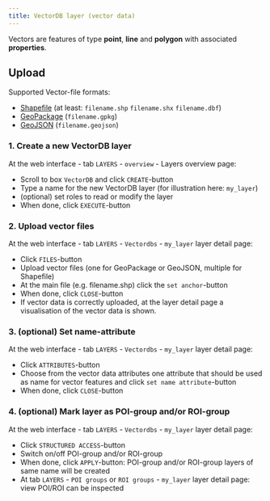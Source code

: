 ```yaml
---
title: VectorDB layer (vector data)
---
```


Vectors are features of type **point**, **line** and **polygon** with associated **properties**.

## Upload

Supported Vector-file formats:

- [Shapefile](https://en.wikipedia.org/wiki/Shapefile) (at least: `filename.shp` `filename.shx` `filename.dbf`)
- [GeoPackage](http://www.geopackage.org/) (`filename.gpkg`)
- [GeoJSON](https://geojson.org/) (`filename.geojson`)

### 1. Create a new VectorDB layer
At the web interface - tab `LAYERS` - `overview` - Layers overview page:  
- Scroll to box `VectorDB` and click `CREATE`-button
- Type a name for the new VectorDB layer (for illustration here: `my_layer`)
- (optional) set roles to read or modify the layer
- When done, click `EXECUTE`-button

### 2. Upload vector files
At the web interface - tab `LAYERS` - `Vectordbs` - `my_layer` layer detail page:
- Click `FILES`-button
- Upload vector files (one for GeoPackage or GeoJSON, multiple for Shapefile)
- At the main file (e.g. filename.shp) click the `set anchor`-button
- When done, click `CLOSE`-button
- If vector data is correctly uploaded, at the layer detail page a visualisation of the vector data is shown.

### 3. (optional) Set name-attribute
At the web interface - tab `LAYERS` - `Vectordbs` - `my_layer` layer detail page:
- Click `ATTRIBUTES`-button
- Choose from the vector data attributes one attribute that should be used as name for vector features and click `set name attribute`-button
- When done, click `CLOSE`-button

### 4. (optional) Mark layer as POI-group and/or ROI-group
At the web interface - tab `LAYERS` - `Vectordbs` - `my_layer` layer detail page:
- Click `STRUCTURED ACCESS`-button
- Switch on/off POI-group and/or ROI-group
- When done, click `APPLY`-button: POI-group and/or ROI-group layers of same name will be created
- At tab `LAYERS` - `POI groups` or `ROI groups` - `my_layer` layer detail page: view POI/ROI can be inspected
